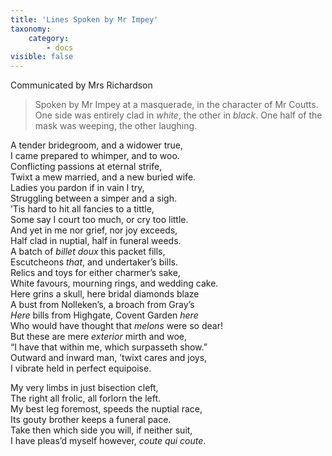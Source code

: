 ```yaml
---
title: 'Lines Spoken by Mr Impey'
taxonomy:
    category:
        - docs
visible: false
---
```


<div class="author">Communicated by Mrs Richardson</div>

> Spoken by Mr Impey at a masquerade, in the character of Mr Coutts. One side was entirely clad in *white*, the other in *black*. One half of the mask was weeping, the other laughing.

A tender bridegroom, and a widower true,  
I came prepared to whimper, and to woo.  
Conflicting passions at eternal strife,  
Twixt a mew married, and a new buried wife.  
Ladies you pardon if in vain I try,  
Struggling between a simper and a sigh.  
’Tis hard to hit all fancies to a tittle,  
Some say I court too much, or cry too little.  
And yet in me nor grief, nor joy exceeds,  
Half clad in nuptial, half in funeral weeds.  
A batch of *billet doux* this packet fills,  
Escutcheons *that*, and undertaker’s bills.  
Relics and toys for either charmer’s sake,  
White favours, mourning rings, and wedding cake.  
Here grins a skull, here bridal diamonds blaze  
A bust from Nolleken’s, a broach from Gray’s  
*Here* bills from Highgate, Covent Garden *here*  
Who would have thought that *melons* were so dear!  
But these are mere *exterior* mirth and woe,  
“I have that within me, which surpasseth show.”  
Outward and inward man, ’twixt cares and joys,  
I vibrate held in perfect equipoise.  

My very limbs in just bisection cleft,  
The right all frolic, all forlorn the left.  
My best leg foremost, speeds the nuptial race,  
Its gouty brother keeps a funeral pace.  
Take then which side you will, if neither suit,  
I have pleas’d myself however, *coute qui coute*.